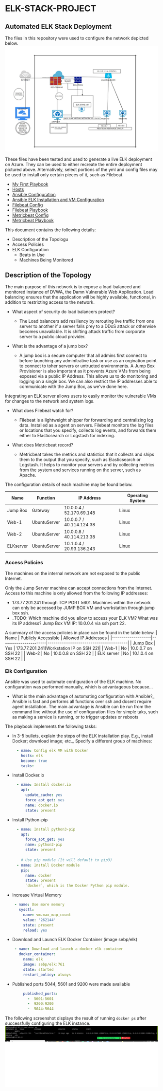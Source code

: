# ELK-STACK-PROJECT
## Automated ELK Stack Deployment

The files in this repository were used to configure the network depicted below.
![Network Diagram](https://github.com/iphdealor/ELK-STACK-PROJECT/blob/main/NET-DIAGRAM.jpg)

These files have been tested and used to generate a live ELK deployment on Azure. They can be used to either recreate the entire deployment pictured above. Alternatively, select portions of the yml and config files may be used to install only certain pieces of it, such as Filebeat.

 * [My First Playbook](https://github.com/iphdealor/ELK-STACK-PROJECT/blob/main/pentest.yml "My First Playbook")
* [Hosts](https://github.com/iphdealor/ELK-STACK-PROJECT/blob/main/hosts.yml)
* [Ansible Configuration](https://github.com/iphdealor/ELK-STACK-PROJECT/blob/main/ansible.cfg "Ansible Configuration File")
* [Ansible ELK Installation and VM Configuration](https://github.com/iphdealor/ELK-STACK-PROJECT/blob/main/install-elk.yml "ELK Installation and VM Configuration file")
* [Filebeat Config](https://github.com/iphdealor/ELK-STACK-PROJECT/blob/main/filebeat-configuration.yml "Filebeat Configuration File")
* [Filebeat Playbook](https://github.com/iphdealor/ELK-STACK-PROJECT/blob/main/filebeat-playbook.yml "Filebeat Playbook")
* [Metricbeat Config](https://github.com/iphdealor/ELK-STACK-PROJECT/blob/main/metricbeat-configuration.yml "Metricbeat Configuration File")
* [Metricbeat Playbook](https://github.com/iphdealor/ELK-STACK-PROJECT/blob/main/metricbeat-playbook.yml "Metricbeat Playbook")

This document contains the following details:
- Description of the Topologu
- Access Policies
- ELK Configuration
  - Beats in Use
  - Machines Being Monitored
## Description of the Topology  

The main purpose of this network is to expose a load-balanced and monitored instance of DVWA, the Damn Vulnerable Web Application.
Load balancing ensures that the application will be highly available, functional, in addition to restricting access to the network.

- What aspect of security do load balancers protect?
  - The Load balancers add resiliency by rerouting live traffic from one server to another if a server falls prey to a DDoS attack or otherwise becomes unavailable. It is shifting attack traffic from corporate server to a public cloud provider. 

- What is the advantage of a jump box?
  -  A jump box is a secure computer that all admins first connect to before launching any adminitrative task or use as an orgination point to connect to toher servers or untructed environments. A Jump Box Provisioner is also important as it prevents Azure VMs from being exposed via a public IP Address. This allows us to do monitoring and logging on a single box. We can also restrict the IP addresses able to communicate with the Jump Box, as we've done here.

Integrating an ELK server allows users to easily monitor the vulnerable VMs for changes to the network and system logs.

- What does Filebeat watch for?
  - Filebeat is a lightweight shipper for forwarding and centralizing log data. Installed as a agent on servers. Filebeat monitors the log files or locations that you specify, collects log events, and forwards them either to Elasticsearch or Logstash for indexing.
 
- What does Metricbeat record?
  - Metricbeat takes the metrics and statistics that it collects and ships them to the output that you specify, such as Elasticsearch or Logstash. It helps to monitor your servers and by collecting metrics from the system and services running on the server, such as Apache. 

The configuration details of each machine may be found below.

| Name              | Function        | IP Address               | Operating System   |
|-------------------|-----------------|--------------------------|--------------------|
| Jump Box          | Gateway         | 10.0.0.4 / 52.170.69.148 | Linux              |
| Web-1             | UbuntuServer    | 10.0.0.7 / 40.114.124.38 | Linux              |
| Web-2             | UbuntuServer    | 10.0.0.8 / 40.114.213.38 | Linux              |
| ELKserver         | UbuntuServer    | 10.1.0.4 / 20.93.136.243 | Linux              |

### Access Policies

The machines on the internal network are not exposed to the public Internet. 

Only the Jump Server machine can accept connections from the Internet. Access to this machine is only allowed from the following IP addresses:
- 173.77.201.241 through TCP PORT 5601.
Machines within the network can only be accessed by JUMP BOX VM and workstation through jump box ssh.
- _TODO: Which machine did you allow to access your ELK VM? What was its IP address? Jump Box VM IP: 10.0.0.4 via ssh port 22. 

A summary of the access policies in place can be found in the table below.
|        Name        |  Publicly Accessible  |          Allowed IP Addresses           |
|--------------------|-----------------------|-----------------------------------------|
| Jump Box           | Yes                   | 173.77.201.241(Workstation IP on SSH 22)|
| Web-1              | No                    | 10.0.0.7 on SSH 22                      |
| Web-2              | No                    | 10.0.0.8 on SSH 22                      |
| ELK server         | No                    | 10.1.0.4 on SSH 22                      |
|           

### Elk Configuration

Ansible was used to automate configuration of the ELK machine. No configuration was performed manually, which is advantageous because...
- What is the main advantage of automating configuration with Ansible?_
Ansible is fast and performs all functions over ssh and dosent require agent installation. The main advantage is Ansible can be run from the command line without the use of configuration files for  simple taks, such as making a service is running, or to trigger updates or reboots

The playbook implements the following tasks:
-  In 3-5 bullets, explain the steps of the ELK installation play. E.g., install Docker; download image; etc._
Specify a different group of machines:
      ```yaml
        - name: Config elk VM with Docker
          hosts: elk
          become: true
          tasks:
      ```
  - Install Docker.io
      ```yaml
        - name: Install docker.io
          apt:
            update_cache: yes
            force_apt_get: yes
            name: docker.io
            state: present
      ``` 
  - Install Python-pip
      ```yaml
        - name: Install python3-pip
          apt:
            force_apt_get: yes
            name: python3-pip
            state: present

          # Use pip module (It will default to pip3)
        - name: Install Docker module
          pip:
            name: docker
            state: present
            `docker`, which is the Docker Python pip module.
      ``` 
  - Increase Virtual Memory
      ```yaml
       - name: Use more memory
         sysctl:
           name: vm.max_map_count
           value: '262144'
           state: present
           reload: yes
      ```
  - Download and Launch ELK Docker Container (image sebp/elk)
      ```yaml
       - name: Download and launch a docker elk container
         docker_container:
           name: elk
           image: sebp/elk:761
           state: started
           restart_policy: always
      ```
  - Published ports 5044, 5601 and 9200 were made available
      ```yaml
           published_ports:
             -  5601:5601
             -  9200:9200
             -  5044:5044   
The following screenshot displays the result of running `docker ps` after successfully configuring the ELK instance.
![Docker_ps_screenshot](https://github.com/iphdealor/ELK-STACK-PROJECT/blob/main/elk-vm%20docker%20.jpg)
